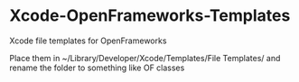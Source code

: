 # Xcode-OpenFrameworks-Templates
Xcode file templates for OpenFrameworks

Place them in ~/Library/Developer/Xcode/Templates/File Templates/
and rename the folder to something like OF classes
